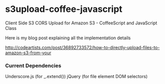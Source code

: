 s3upload-coffee-javascript
==========================

Client Side S3 CORS Upload for Amazon S3 - CoffeeScript and JavaScript Class

Here is my blog post explaining all the implementation details

http://codeartists.com/post/36892733572/how-to-directly-upload-files-to-amazon-s3-from-your

### Current Dependencies

Underscore.js (for _.extend())
jQuery (for file element DOM selectors)
